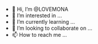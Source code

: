 - 👋 Hi, I’m @LOVEMONA
- 👀 I’m interested in ...
- 🌱 I’m currently learning ...
- 💞️ I’m looking to collaborate on ...
- 📫 How to reach me ...

<!---
LOVEMONA/LOVEMONA is a ✨ special ✨ repository because its `README.md` (this file) appears on your GitHub profile.
You can click the Preview link to take a look at your changes.
--->
